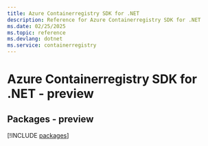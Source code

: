 ```yaml
---
title: Azure Containerregistry SDK for .NET
description: Reference for Azure Containerregistry SDK for .NET
ms.date: 02/25/2025
ms.topic: reference
ms.devlang: dotnet
ms.service: containerregistry
---
```

# Azure Containerregistry SDK for .NET - preview
## Packages - preview
[!INCLUDE [packages](containerregistry-index.md)]